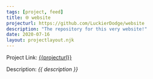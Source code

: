 ```yaml
---
tags: [project, feed]
title: 🌐 website
projecturl: https://github.com/LuckierDodge/website
description: "The repository for this very website!"
date: 2020-07-16
layout: projectlayout.njk
---
```


Project Link: [{{projecturl}}]({{projecturl}})

Description: _{{ description }}_
